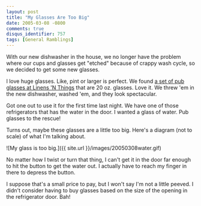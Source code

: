 ```yaml
---
layout: post
title: "My Glasses Are Too Big"
date: 2005-03-08 -0800
comments: true
disqus_identifier: 757
tags: [General Ramblings]
---
```

With our new dishwasher in the house, we no longer have the problem
where our cups and glasses get "etched" because of crappy wash cycle, so
we decided to get some new glasses.

 I love huge glasses. Like, pint or larger is perfect. We found [a set
of pub glasses at Linens 'N
Things](http://www.lnt.com/product/index.jsp?productId=1419473) that are
20 oz. glasses. Love it. We threw 'em in the new dishwasher, washed 'em,
and they look spectacular.

 Got one out to use it for the first time last night. We have one of
those refrigerators that has the water in the door. I wanted a glass of
water. Pub glasses to the rescue!

 Turns out, maybe these glasses are a little too big. Here's a diagram
(not to scale) of what I'm talking about.

 ![My glass is too
big.]({{ site.url }}/images/20050308water.gif)

 No matter how I twist or turn that thing, I can't get it in the door
far enough to hit the button to get the water out. I actually have to
reach my finger in there to depress the button.

 I suppose that's a small price to pay, but I won't say I'm not a little
peeved. I didn't consider having to buy glasses based on the size of the
opening in the refrigerator door. Bah!
